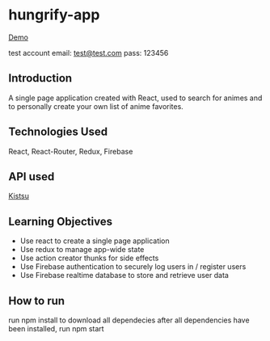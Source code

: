 # hungrify-app

[Demo](https://myanimefaves.netlify.app/welcome)

test account
email: test@test.com
pass: 123456

## Introduction

A single page application created with React, used to search for animes and to personally create your own list of anime favorites.

## Technologies Used

React, React-Router, Redux, Firebase

## API used

[Kistsu](https://kitsu.docs.apiary.io/#introduction/json:api)

## Learning Objectives

- Use react to create a single page application
- Use redux to manage app-wide state
- Use action creator thunks for side effects
- Use Firebase authentication to securely log users in / register users
- Use Firebase realtime database to store and retrieve user data

## How to run

run npm install to download all dependecies
after all dependencies have been installed, run npm start
